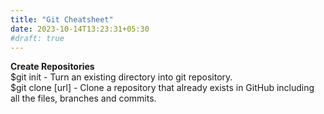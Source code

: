 ```yaml
---
title: "Git Cheatsheet"
date: 2023-10-14T13:23:31+05:30
#draft: true
---
```

**Create Repositories**  
$git init - Turn an existing directory into git repository.  
$git clone [url] - Clone a repository that already exists in GitHub including all the files, branches and commits.  
